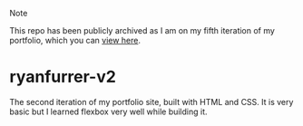 > [!NOTE]
> This repo has been publicly archived as I am on my fifth iteration of my portfolio, which you can [view here](https://github.com/ryanfurrer/ryanfurrer-v5).
# ryanfurrer-v2
The second iteration of my portfolio site, built with HTML and CSS. It is very basic but I learned flexbox very well while building it.